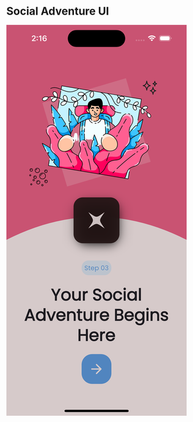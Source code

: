# Social Adventure UI

![Onboarding Screen](<Simulator Screenshot - iPhone 15 - 2025-02-18 at 14.16.42.png>)

